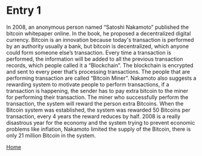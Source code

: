 # Entry 1

In 2008, an anonymous person named “Satoshi Nakamoto” published the bitcoin whitepaper online. In the book, he proposed a decentralized digital currency. Bitcoin is an innovation because today's transaction is performed by an authority usually a bank, but bitcoin is decentralized, which anyone could form someone else’s transaction. Every time a transaction is performed, the information will be added to all the previous transaction records, which people called it a “Blockchain”. The blockchain is encrypted and sent to every peer that’s processing transactions. The people that are performing transaction are called “Bitcoin Miner”. Nakamoto also suggests a rewarding system to motivate people to perform transactions, if a transaction is happening, the sender has to pay extra bitcoin to the miner for performing their transaction. The miner who successfully perform the transaction, the system will reward the person extra Bitcoins. When the Bitcoin system was established, the system was rewarded 50 Bitcoins per transaction, every 4 years the reward reduces by half. 2008 is a really disastrous year for the economy and the system trying to prevent economic problems like inflation, Nakamoto limited the supply of the Bitcoin, there is only 21 million Bitcoin in the system. 


[Home](../README.md)
